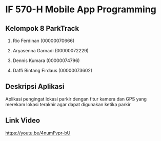 # **IF 570-H Mobile App Programming**

## Kelompok 8 ParkTrack

1. Rio Ferdinan
(00000070666)

2. Aryasenna Garnadi
(00000072229)

3. Dennis Kumara
(00000074796)

4. Daffi Bintang Firdaus
(00000073602)

## Deskripsi Aplikasi

Aplikasi pengingat lokasi parkir dengan fitur kamera dan GPS yang merekam lokasi terakhir agar dapat digunakan ketika parkir

## Link Video
https://youtu.be/4numFvpr-bU
